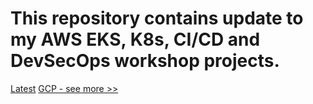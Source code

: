 # This repository contains update to my AWS EKS, K8s, CI/CD and DevSecOps workshop projects.

[Latest](https://github.com/ChukwuemekaAham/cloud_aws_gcp_k8s_devops_projects/blob/main/more.md)
[GCP - see more >>](https://github.com/ChukwuemekaAham/Cloud-GCP-Projects/tree/main)




